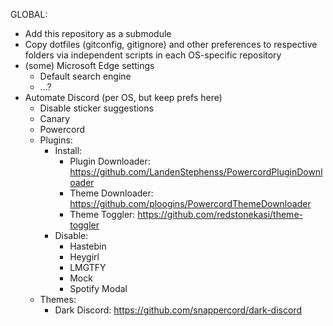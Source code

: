 GLOBAL:
- Add this repository as a submodule
- Copy dotfiles (gitconfig, gitignore) and other preferences to respective folders via independent scripts in each OS-specific repository
- (some) Microsoft Edge settings
    - Default search engine
    - ...?
- Automate Discord (per OS, but keep prefs here)
  - Disable sticker suggestions
  - Canary
  - Powercord
  - Plugins:
    - Install:
        - Plugin Downloader: https://github.com/LandenStephenss/PowercordPluginDownloader
        - Theme Downloader: https://github.com/ploogins/PowercordThemeDownloader
        - Theme Toggler: https://github.com/redstonekasi/theme-toggler
    - Disable:
        - Hastebin
        - Heygirl
        - LMGTFY
        - Mock
        - Spotify Modal
  - Themes:
    - Dark Discord: https://github.com/snappercord/dark-discord
